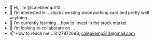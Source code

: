 - 👋 Hi, I’m @calebkemp310
- 👀 I’m interested in ...stock investing woodworking cars and pretty well anything
- 🌱 I’m currently learning ...how to invest in the stock market
- 💞️ I’m looking to collaborate on ...
- 📫 How to reach me ...8127872698, calebkemp310@gmail.com

<!---
calebkemp310/calebkemp310 is a ✨ special ✨ repository because its `README.md` (this file) appears on your GitHub profile.
You can click the Preview link to take a look at your changes.
--->
